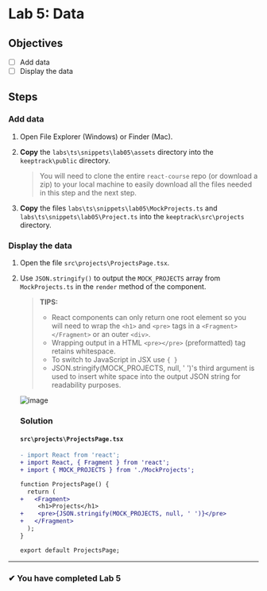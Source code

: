 # Lab 5: Data

## Objectives

- [ ] Add data
- [ ] Display the data

## Steps

### Add data

1. Open File Explorer (Windows) or Finder (Mac).
1. **Copy** the `labs\ts\snippets\lab05\assets` directory into the `keeptrack\public` directory.

   > You will need to clone the entire `react-course` repo (or download a zip) to your local machine to easily download all the files needed in this step and the next step.

1. **Copy** the files `labs\ts\snippets\lab05\MockProjects.ts` and `labs\ts\snippets\lab05\Project.ts` into the `keeptrack\src\projects` directory.

<!-- <a href=".\snippets\lab05\assets" target="_blank">assets</a> -->

### Display the data

1. Open the file `src\projects\ProjectsPage.tsx`.
2. Use `JSON.stringify()` to output the `MOCK_PROJECTS` array from `MockProjects.ts` in the `render` method of the component.

   > **TIPS:**
   >
   > - React components can only return one root element so you will need to wrap the `<h1>` and `<pre>` tags in a `<Fragment></Fragment>` or an outer `<div>`.
   > - Wrapping output in a HTML `<pre></pre>` (preformatted) tag retains whitespace.
   > - To switch to JavaScript in JSX use `{ }`
   > - JSON.stringify(MOCK_PROJECTS, null, ' ')'s third argument is used to insert white space into the output JSON string for readability purposes.

   ![image](https://user-images.githubusercontent.com/1474579/64889510-85efa380-d63b-11e9-8dc5-86f6dce8cec2.png)

   ### Solution

   #### `src\projects\ProjectsPage.tsx`

   ```diff
   - import React from 'react';
   + import React, { Fragment } from 'react';
   + import { MOCK_PROJECTS } from './MockProjects';

   function ProjectsPage() {
     return (
   +   <Fragment>
        <h1>Projects</h1>
   +    <pre>{JSON.stringify(MOCK_PROJECTS, null, ' ')}</pre>
   +   </Fragment>
     );
   }

   export default ProjectsPage;
   ```

---

### &#10004; You have completed Lab 5
